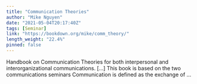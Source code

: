 ```yaml
---
title: "Communication Theories"
author: "Mike Nguyen"
date: "2021-05-04T20:17:40Z"
tags: [Seminar]
link: "https://bookdown.org/mike/comm_theory/"
length_weight: "22.4%"
pinned: false
---
```


Handbook on Communication Theories for both interpersonal and interorganizational communications. [...] This book is based on the two communications seminars Communication is defined as the exchange of ...
